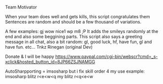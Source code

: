 Team Motivator

When your team does well and gets kills, this script congratulates them
Sentences are random and should be a few thousand of variations.

A few examples:
gj
wow nice1
wp m8 ;P
It adds the smileys randomly at the end and also some beggining parts.
This script also says a greeting message in all chat, also a bit random:
gl, good luck, hf, have fun, gl and have fun.
etc...
Tnkz Rinegan (original Dev)

Donate & I will be happy https://www.paypal.com/cgi-bin/webscr?cmd=_s-xclick&hosted_button_id=8JP66ZSJNAMGG

AutoSharpporting = imsosharp but i fix skill order 4 my use
example:
imsosharp blitz r<e<w<q
my blitz r<q<e<w
